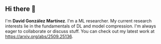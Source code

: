 ## Hi there 👋

I'm **David González Martínez**. I'm a ML researcher. My current research interests lie in the fundamentals of DL and model compression. I'm always eager to collaborate or discuss stuff. You can check out my latest work at https://arxiv.org/abs/2509.25136.
